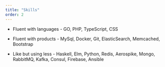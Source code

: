 ```yaml
---
title: "Skills"
order: 2
---
```


* Fluent with languages - GO, PHP, TypeScript, CSS

* Fluent with products - MySql, Docker, Git, ElasticSearch, Memcached, Bootstrap

* Like but using less - Haskell, Elm, Python, Redis, Aerospike, Mongo, RabbitMQ, Kafka, Consul, Firebase, Ansible